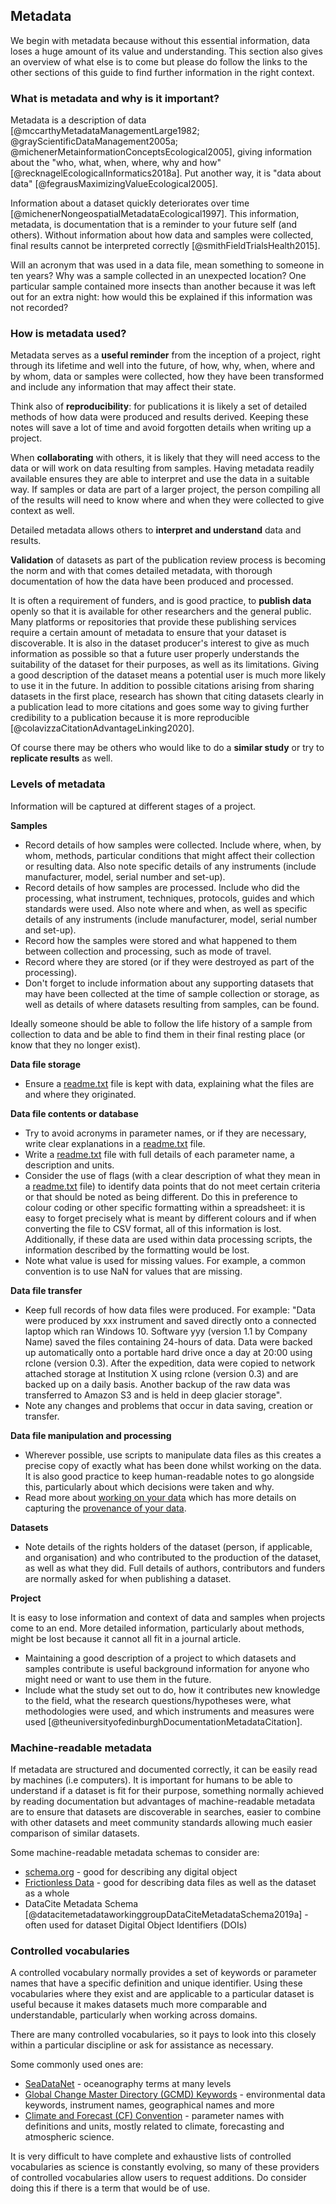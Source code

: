 
## Metadata

We begin with metadata because without this essential information, data loses a huge amount of its value and understanding. This section also gives an overview of what else is to come but please do follow the links to the other sections of this guide to find further information in the right context.

### What is metadata and why is it important?

Metadata is a description of data [@mccarthyMetadataManagementLarge1982; @grayScientificDataManagement2005a; @michenerMetainformationConceptsEcological2005], giving information about the "who, what, when, where, why and how" [@recknagelEcologicalInformatics2018a]. Put another way, it is "data about data" [@fegrausMaximizingValueEcological2005].

Information about a dataset quickly deteriorates over time [@michenerNongeospatialMetadataEcological1997]. This information, metadata, is documentation that is a reminder to your future self (and others). Without information about how data and samples were collected, final results cannot be interpreted correctly [@smithFieldTrialsHealth2015].  

Will an acronym that was used in a data file, mean something to someone in ten years? Why was a sample collected in an unexpected location? One particular sample contained more insects than another because it was left out for an extra night: how would this be explained if this information was not recorded?  

### How is metadata used?

Metadata serves as a **useful reminder** from the inception of a project, right through its lifetime and well into the future, of how, why, when, where and by whom, data or samples were collected, how they have been transformed and include any information that may affect their state. 

Think also of **reproducibility**: for publications it is likely a set of detailed methods of how data were produced and results derived. Keeping these notes will save a lot of time and avoid forgotten details when writing up a project.

When **collaborating** with others, it is likely that they will need access to the data or will work on data resulting from samples. Having metadata readily available ensures they are able to interpret and use the data in a suitable way. If samples or data are part of a larger project, the person compiling all of the results will need to know where and when they were collected to give context as well.

Detailed metadata allows others to **interpret and understand** data and results. 

**Validation** of datasets as part of the publication review process is becoming the norm and with that comes detailed metadata, with thorough documentation of how the data have been produced and processed. 

It is often a requirement of funders, and is good practice, to **publish data** openly so that it is available for other researchers and the general public. Many platforms or repositories that provide these publishing services require a certain amount of metadata to ensure that your dataset is discoverable. It is also in the dataset producer's interest to give as much information as possible so that a future user properly understands the suitability of the dataset for their purposes, as well as its limitations. Giving a good description of the dataset means a potential user is much more likely to use it in the future. In addition to possible citations arising from sharing datasets in the first place, research has shown that citing datasets clearly in a publication lead to more citations and goes some way to giving further credibility to a publication because it is more reproducible [@colavizzaCitationAdvantageLinking2020]. 

Of course there may be others who would like to do a **similar study** or try to **replicate results** as well.

### Levels of metadata

Information will be captured at different stages of a project. 

**Samples**

* Record details of how samples were collected. Include where, when, by whom, methods, particular conditions that might affect their collection or resulting data. Also note specific details of any instruments (include manufacturer, model, serial number and set-up).
* Record details of how samples are processed. Include who did the processing, what instrument, techniques, protocols, guides and which standards were used. Also note where and when, as well as specific details of any instruments (include manufacturer, model, serial number and set-up).
* Record how the samples were stored and what happened to them between collection and processing, such as mode of travel. 
* Record where they are stored (or if they were destroyed as part of the processing). 
* Don't forget to include information about any supporting datasets that may have been collected at the time of sample collection or storage, as well as details of where datasets resulting from samples, can be found.

Ideally someone should be able to follow the life history of a sample from collection to data and be able to find them in their final resting place (or know that they no longer exist).

**Data file storage**

* Ensure a [readme.txt](#readme.txt) file is kept with data, explaining what the files are and where they originated.  

**Data file contents or database**

* Try to avoid acronyms in parameter names, or if they are necessary, write clear explanations in a [readme.txt](#readme.txt) file.
* Write a [readme.txt](#readme.txt) file with full details of each parameter name, a description and units.
* Consider the use of flags (with a clear description of what they mean in a [readme.txt](#readme.txt) file) to identify data points that do not meet certain criteria or that should be noted as being different. Do this in preference to colour coding or other specific formatting within a spreadsheet: it is easy to forget precisely what is meant by different colours and if when converting the file to CSV format, all of this information is lost. Additionally, if these data are used within data processing scripts, the information described by the formatting would be lost.
* Note what value is used for missing values. For example, a common convention is to use NaN for values that are missing.  

**Data file transfer**

* Keep full records of how data files were produced. For example: "Data were produced by xxx instrument and saved directly onto a connected laptop which ran Windows 10. Software yyy (version 1.1 by Company Name) saved the files containing 24-hours of data. Data were backed up automatically onto a portable hard drive once a day at 20:00 using rclone (version 0.3). After the expedition, data were copied to network attached storage at Institution X using rclone (version 0.3) and are backed up on a daily basis. Another backup of the raw data was transferred to Amazon S3 and is held in deep glacier storage". 
* Note any changes and problems that occur in data saving, creation or transfer. 

**Data file manipulation and processing**

* Wherever possible, use scripts to manipulate data files as this creates a precise copy of exactly what has been done whilst working on the data. It is also good practice to keep human-readable notes to go alongside this, particularly about which decisions were taken and why. 
* Read more about [working on your data](#working-on-your-data) which has more details on capturing the [provenance of your data](#recording-the-provenance-of-your-data).

**Datasets**

* Note details of the rights holders of the dataset (person, if applicable, and organisation) and who contributed to the production of the dataset, as well as what they did. Full details of authors, contributors and funders are normally asked for when publishing a dataset.

**Project**

It is easy to lose information and context of data and samples when projects come to an end. More detailed information, particularly about methods, might be lost because it cannot all fit in a journal article.

* Maintaining a good description of a project to which datasets and samples contribute is useful background information for anyone who might need or want to use them in the future. 
* Include what the study set out to do, how it contributes new knowledge to the field, what the research questions/hypotheses were, what methodologies were used, and which instruments and measures were used [@theuniversityofedinburghDocumentationMetadataCitation].

### Machine-readable metadata

If metadata are structured and documented correctly, it can be easily read by machines (i.e computers). It is important for humans to be able to understand if a dataset is fit for their purpose, something normally achieved by reading documentation but advantages of machine-readable metadata are to ensure that datasets are discoverable in searches, easier to combine with other datasets and meet community standards allowing much easier comparison of similar datasets. 

Some machine-readable metadata schemas to consider are: 

* [schema.org](https://schema.org) - good for describing any digital object
* [Frictionless Data](https://frictionlessdata.io/) - good for describing data files as well as the dataset as a whole
* DataCite Metadata Schema [@datacitemetadataworkinggroupDataCiteMetadataSchema2019a] - often used for dataset Digital Object Identifiers (DOIs)

### Controlled vocabularies

A controlled vocabulary normally provides a set of keywords or parameter names that have a specific definition and unique identifier. Using these vocabularies where they exist and are applicable to a particular dataset is useful because it makes datasets much more comparable and understandable, particularly when working across domains.

There are many controlled vocabularies, so it pays to look into this closely within a particular discipline or ask for assistance as necessary. 

Some commonly used ones are: 

* [SeaDataNet](https://www.seadatanet.org/) - oceanography terms at many levels
* [Global Change Master Directory (GCMD) Keywords](https://earthdata.nasa.gov/earth-observation-data/find-data/gcmd/gcmd-keywords) - environmental data keywords, instrument names, geographical names and more
* [Climate and Forecast (CF) Convention](http://cfconventions.org/) - parameter names with definitions and units, mostly related to climate, forecasting and atmospheric science. 

It is very difficult to have complete and exhaustive lists of controlled vocabularies as science is constantly evolving, so many of these providers of controlled vocabularies allow users to request additions. Do consider doing this if there is a term that would be of use. 